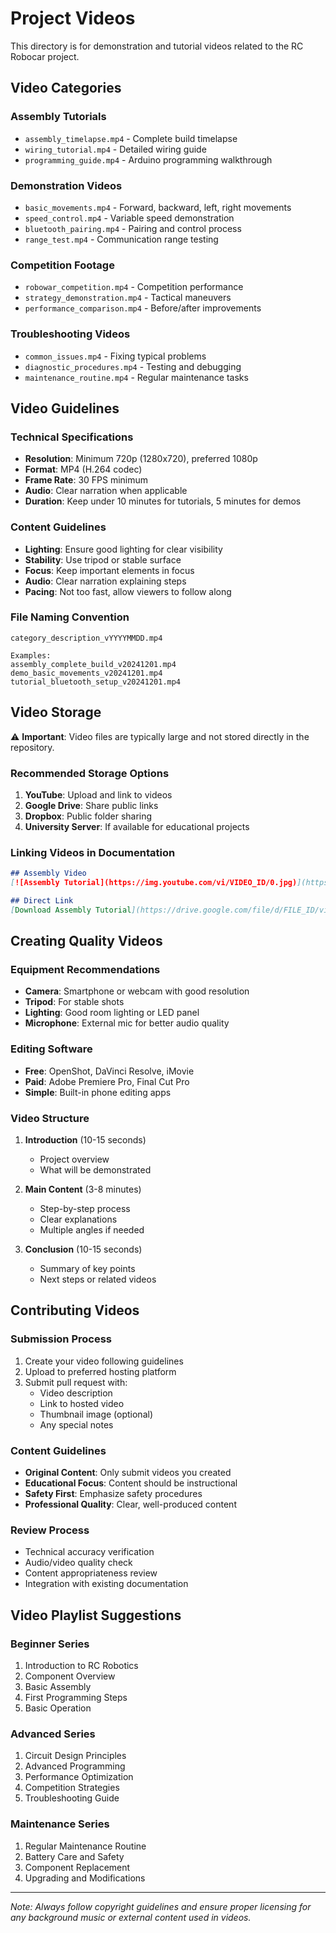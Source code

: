# Project Videos

This directory is for demonstration and tutorial videos related to the RC Robocar project.

## Video Categories

### Assembly Tutorials
- `assembly_timelapse.mp4` - Complete build timelapse
- `wiring_tutorial.mp4` - Detailed wiring guide
- `programming_guide.mp4` - Arduino programming walkthrough

### Demonstration Videos
- `basic_movements.mp4` - Forward, backward, left, right movements
- `speed_control.mp4` - Variable speed demonstration
- `bluetooth_pairing.mp4` - Pairing and control process
- `range_test.mp4` - Communication range testing

### Competition Footage
- `robowar_competition.mp4` - Competition performance
- `strategy_demonstration.mp4` - Tactical maneuvers
- `performance_comparison.mp4` - Before/after improvements

### Troubleshooting Videos
- `common_issues.mp4` - Fixing typical problems
- `diagnostic_procedures.mp4` - Testing and debugging
- `maintenance_routine.mp4` - Regular maintenance tasks

## Video Guidelines

### Technical Specifications
- **Resolution**: Minimum 720p (1280x720), preferred 1080p
- **Format**: MP4 (H.264 codec)
- **Frame Rate**: 30 FPS minimum
- **Audio**: Clear narration when applicable
- **Duration**: Keep under 10 minutes for tutorials, 5 minutes for demos

### Content Guidelines
- **Lighting**: Ensure good lighting for clear visibility
- **Stability**: Use tripod or stable surface
- **Focus**: Keep important elements in focus
- **Audio**: Clear narration explaining steps
- **Pacing**: Not too fast, allow viewers to follow along

### File Naming Convention
```
category_description_vYYYYMMDD.mp4

Examples:
assembly_complete_build_v20241201.mp4
demo_basic_movements_v20241201.mp4
tutorial_bluetooth_setup_v20241201.mp4
```

## Video Storage

⚠️ **Important**: Video files are typically large and not stored directly in the repository.

### Recommended Storage Options
1. **YouTube**: Upload and link to videos
2. **Google Drive**: Share public links
3. **Dropbox**: Public folder sharing
4. **University Server**: If available for educational projects

### Linking Videos in Documentation
```markdown
## Assembly Video
[![Assembly Tutorial](https://img.youtube.com/vi/VIDEO_ID/0.jpg)](https://www.youtube.com/watch?v=VIDEO_ID)

## Direct Link
[Download Assembly Tutorial](https://drive.google.com/file/d/FILE_ID/view)
```

## Creating Quality Videos

### Equipment Recommendations
- **Camera**: Smartphone or webcam with good resolution
- **Tripod**: For stable shots
- **Lighting**: Good room lighting or LED panel
- **Microphone**: External mic for better audio quality

### Editing Software
- **Free**: OpenShot, DaVinci Resolve, iMovie
- **Paid**: Adobe Premiere Pro, Final Cut Pro
- **Simple**: Built-in phone editing apps

### Video Structure
1. **Introduction** (10-15 seconds)
   - Project overview
   - What will be demonstrated

2. **Main Content** (3-8 minutes)
   - Step-by-step process
   - Clear explanations
   - Multiple angles if needed

3. **Conclusion** (10-15 seconds)
   - Summary of key points
   - Next steps or related videos

## Contributing Videos

### Submission Process
1. Create your video following guidelines
2. Upload to preferred hosting platform
3. Submit pull request with:
   - Video description
   - Link to hosted video
   - Thumbnail image (optional)
   - Any special notes

### Content Guidelines
- **Original Content**: Only submit videos you created
- **Educational Focus**: Content should be instructional
- **Safety First**: Emphasize safety procedures
- **Professional Quality**: Clear, well-produced content

### Review Process
- Technical accuracy verification
- Audio/video quality check
- Content appropriateness review
- Integration with existing documentation

## Video Playlist Suggestions

### Beginner Series
1. Introduction to RC Robotics
2. Component Overview
3. Basic Assembly
4. First Programming Steps
5. Basic Operation

### Advanced Series
1. Circuit Design Principles
2. Advanced Programming
3. Performance Optimization
4. Competition Strategies
5. Troubleshooting Guide

### Maintenance Series
1. Regular Maintenance Routine
2. Battery Care and Safety
3. Component Replacement
4. Upgrading and Modifications

---

*Note: Always follow copyright guidelines and ensure proper licensing for any background music or external content used in videos.*